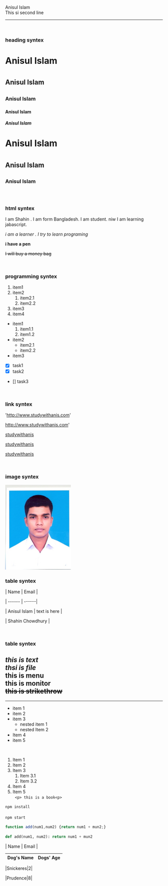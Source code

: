 <!-- markdown tutorial -->
Anisul Islam  
This si second line
<hr>


<br/>

### heading  syntex
<h1>Anisul Islam<h1>
<h2>Anisul Islam<h2>
<h3>Anisul Islam<h3>
<h4>Anisul Islam<h4>
<h5>Anisul Islam <h5>
<h1>Anisul Islam<h1>
<h2>Anisul Islam<h2>
<h3>Anisul Islam<h3>


<br/>

### html syntex
<p> I am Shahin . I am form Bangladesh. I am student. niw I am learning jabascript.<p>  
<i>i am a learner . I try to learn programing</i>  


__i have a pen__     

~~I will buy a money bag~~  


<br/>

### programming syntex

1. item1  
2. item2  
     1. item2.1  
      2. item2.2  
3. item3  
4. item4  

- item1  
  1. item1.1  
  1. item1.2 
- item2  
  - item2.1  
  - item2.2  
- item3  

- [x] task1  
- [x] task2
- []  task3


<br/>

### link syntex



'http://www.studywithanis.com'  

 http://www.studywithanis.com'  

 [studywithanis](http://www.studywithanis.com)  

 [studywithanis][websitelink] 


  [studywithanis][facebooklink] 

  
<br/>

### image syntex


<!-- ![profile](./image/shahin.jpg) -->

<img src="./image/shahin.jpg" width="210" title="profile image">  


<br/>

### table syntex  
| Name | Email |

| ------ | ------|  

| Anisul Islam | text is here |  

| Shahin Chowdhury |  


 <!-- all link is here -->
[websitelink]:http://www.studywithanis.com  

[facebooklink]:http://www.studywithanis.com  


<br/>

### table syntex  
*this is text*  
_thsi is file_  
**this is menu**  
__this is monitor__  
~~this is strikethrow~~  
---  
___  
* item 1  
* item 2  
* item 3  
  * nested item 1  
  * nested Item 2  
* Item 4  
* item 5  

<br/>

1. Item 1
2. Item 2  
3. Item 3  
   1. Item 3.1  
   2. Item 3.2  
4. Item 4  
5. Item 5  
` <p> this is a book<p>`
```bash  
npm install  

npm start 
```  
```javascript
function add(num1,num2) {return num1 + mun2;}

```

```python
def add(num1, num2): return num1 + mun2

```

 <!-- markdown table -->

 | Name   | Email   |

 |Dog's Name|Dogs' Age|  
 |:--------|:-------|  

 |Snickeres|2|  

 |Prudence|8|
  
  













  

